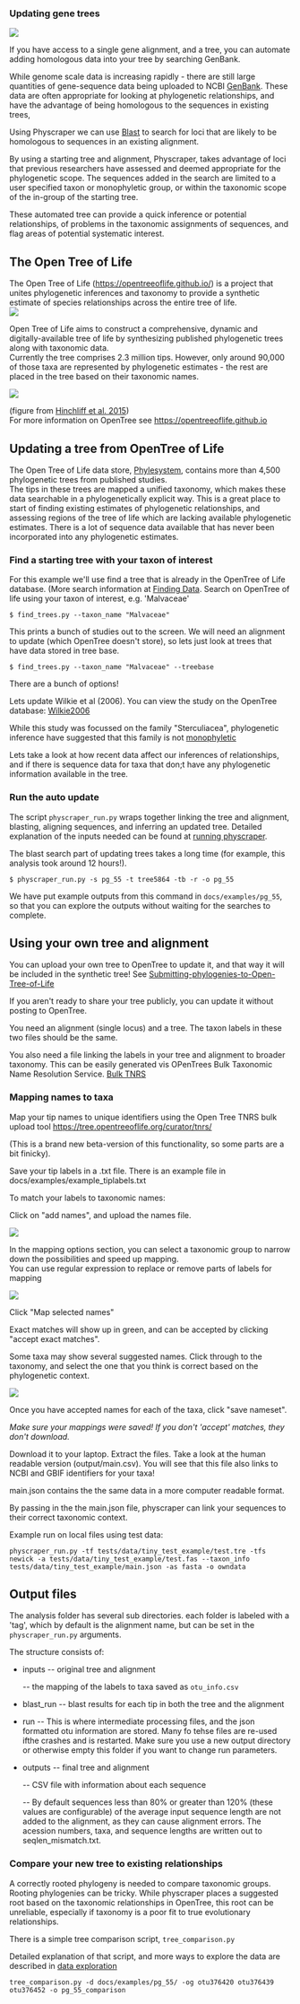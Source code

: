 
### Updating gene trees

![](../img/schematic.svg)  

If you have access to a single gene alignment, and a tree, you can automate adding homologous data into your tree by searching GenBank.

While genome scale data is increasing rapidly - there are still large quantities of gene-sequence data being uploaded to NCBI [GenBank](https://www.ncbi.nlm.nih.gov/genbank/statistics/).
These data are often appropriate for looking at phylogenetic relationships, and have the advantage of being homologous to the sequences in existing trees,

Using Physcraper we can use [Blast](https://blast.ncbi.nlm.nih.gov/Blast.cgi) to search for loci that are likely to be homologous to sequences in an existing alignment.

By using a starting tree and alignment, Physcraper, takes advantage of loci that previous researchers have assessed and deemed appropriate for the phylogenetic scope.
The sequences added in the search are limited to a user specified taxon or monophyletic group, or within the taxonomic scope of the in-group of the starting tree.

These automated tree can provide a quick inference or potential relationships, of problems in the taxonomic assignments of sequences, and flag areas of potential systematic interest.


## The Open Tree of Life

The Open Tree of Life (https://opentreeoflife.github.io/) is a project that unites phylogenetic inferences and taxonomy to provide a synthetic estimate of species relationships across the entire tree of life.  
![](../img/otol_logo.png)  


Open Tree of Life aims to construct a comprehensive, dynamic and digitally-available tree of life by synthesizing published phylogenetic trees along with taxonomic data.  
Currently the tree comprises 2.3 million tips. 
However, only around 90,000 of those taxa are represented by phylogenetic estimates - the rest are placed in the tree based on their taxonomic names.

![](../img/synthtreeleg.svg) 

(figure from [Hinchliff et al. 2015](https://www.pnas.org/content/112/41/12764.short))  
For more information on OpenTree see https://opentreeoflife.github.io



## Updating a tree from OpenTree of Life

The Open Tree of Life data store, [Phylesystem](https://academic.oup.com/bioinformatics/article/31/17/2794/183373), contains more than 4,500 phylogenetic trees from published studies.  
The tips in these trees are mapped a unified taxonomy, which makes these data searchable in a phylogenetically explicit way.
This is a great place to start of finding existing estimates of phylogenetic relationships, 
and assessing regions of the tree of life which are lacking available phylogenetic estimates.
There is a lot of sequence data available that has never been incorporated into any phylogenetic estimates.


### Find a starting tree with your taxon of interest


For this example we'll use find a tree that is already in the OpenTree of Life database. (More search information at [Finding Data](https://physcraper.readthedocs.io/en/latest/find_trees.html).
Search on OpenTree of life using your taxon of interest, e.g. 'Malvaceae'

    $ find_trees.py --taxon_name "Malvaceae"

This prints a bunch of studies out to the screen. We will need an alignment to update (which OpenTree doesn't store), so lets just look at trees that have data stored in tree base.

    $ find_trees.py --taxon_name "Malvaceae" --treebase

There are a bunch of options!

Lets update Wilkie et al (2006). 
You can view the study on the OpenTree database: [Wilkie2006](https://tree.opentreeoflife.org/curator/study/view/pg_55)

While this study was focussed on the family "Sterculiacea",
phylogenetic inference have suggested that this family is not [monophyletic]((https://tree.opentreeoflife.org/opentree/argus/ottol@996482))

Lets take a look at how recent data affect our inferences of relationships, and if there is sequence data for taxa that don;t have any phylogenetic information available in the tree.

### Run the auto update

The script `physcraper_run.py` wraps together linking the tree and alignment, blasting, aligning sequences, and inferring an updated tree.
Detailed explanation of the inputs needed can be found at [running physcraper](https://physcraper.readthedocs.io/en/latest/physcraper_run.html).

The blast search part of updating trees takes a long time (for example, this analysis took around 12 hours!).


    $ physcraper_run.py -s pg_55 -t tree5864 -tb -r -o pg_55


We have put example outputs from this command in `docs/examples/pg_55`, so that you can explore the outputs without waiting for the searches to complete.

## Using your own tree and alignment

You can upload your own tree to OpenTree to update it, and that way it will be included in the synthetic tree!
See [Submitting-phylogenies-to-Open-Tree-of-Life](https://github.com/OpenTreeOfLife/opentree/wiki/Submitting-phylogenies-to-Open-Tree-of-Life)

If you aren't ready to share your tree publicly, you can update it without posting to OpenTree.

You need an alignment (single locus) and a tree. The taxon labels in these two files should be the same.  

You also need a file linking the labels in your tree and alignment to broader taxonomy. This can be easily generated vis OPenTrees Bulk Taxonomic Name Resolution Service. [Bulk TNRS](https://tree.opentreeoflife.org/curator/tnrs/)

### Mapping names to taxa

Map your tip names to unique identifiers using the Open Tree TNRS bulk upload tool https://tree.opentreeoflife.org/curator/tnrs/

(This is a brand new beta-version of this functionality, so some parts are a bit finicky).

Save your tip labels in a .txt file. There is an example file in docs/examples/example_tiplabels.txt

To match your labels to taxonomic names:

Click on "add names", and upload the names file.  

![](../img/TNRS1.png)

In the mapping options section, you can select a taxonomic group to narrow down the possibilities and speed up mapping.  
You can use regular expression to replace  or remove parts of labels for mapping


![](../img/TNRS2.png)

Click "Map selected names"


Exact matches will show up in green, and can be accepted by clicking "accept exact matches".

Some taxa may show several suggested names. Click through to the taxonomy, and select the one that you think is correct based on the phylogenetic context. 

![](../img/TNRS3.png)

Once you have accepted names for each of the taxa, click "save nameset".

*Make sure your mappings were saved! If you don't 'accept' matches, they don't download.*

Download it to your laptop.
Extract the files.
Take a look at the human readable version (output/main.csv). You will see that this file also links to NCBI and GBIF identifiers for your taxa!

main.json contains the the same data in a more computer readable format.

By passing in the the main.json file, physcraper can link your sequences to their correct taxonomic context.

Example run on local files using test data:

    physcraper_run.py -tf tests/data/tiny_test_example/test.tre -tfs newick -a tests/data/tiny_test_example/test.fas --taxon_info tests/data/tiny_test_example/main.json -as fasta -o owndata


## Output files

The analysis folder has several sub directories.
each folder is labeled with a 'tag', which by default is the alignment name, but can be set in the `physcraper_run.py` arguments.

The structure consists of:

-  inputs
    -- original tree and alignment

    -- the mapping of the labels to taxa saved as `otu_info.csv`

-  blast_run
    -- blast results for each tip in both the tree and the alignment

-  run
   -- This is where intermediate processing files, and the json formatted otu information are stored. Many fo tehse files are re-used ifthe crashes and is restarted. Make sure you use a new output directory or otherwise empty this folder if you want to change run parameters.

- outputs
   -- final tree and alignment
   
   -- CSV file with information about each sequence

   -- By default sequences less than 80% or greater than 120% (these values are configurable) of the average input sequence length are not added to the alignment, as they can cause alignment errors. The acession numbers, taxa, and sequence lengths are written out to seqlen_mismatch.txt.


### Compare your new tree to existing relationships

A correctly rooted phylogeny is needed to compare taxonomic groups.
Rooting phylogenies can be tricky. While physcraper places a suggested root based on the taxonomic relationships in OpenTree, 
this root can be unreliable, especially if taxonomy is a poor fit to true evolutionary relationships.

There is a simple tree comparison script, `tree_comparison.py`

Detailed explanation of that script, and more ways to explore the data are described in [data exploration](https://physcraper.readthedocs.io/en/latest/data_exploration.html)


    tree_comparison.py -d docs/examples/pg_55/ -og otu376420 otu376439 otu376452 -o pg_55_comparison


